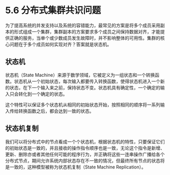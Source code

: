 # 5.6 分布式集群共识问题

为了提高系统的并发支持以及系统的容错能力，最常见的方案是将多个成员采用副本的形式组成一个集群，集群副本的方案要求多个成员之间保持数据对齐，才能提供正确的服务，当单个或少数成员发生故障时，并不影响整体的可用性。集群的核心问题在于多个成员如何实现对齐？答案就是状态机。

## 状态机

状态机（State Machine）来源于数学领域，它被定义为一组状态和一个转换函数。状态机从一个初始状态，每次输入都要传入转换函数，使得状态机进入一个新的状态，在下一个输入来之前，保持状态不变。状态机具有确定性，一个确定的输入只会转化到一个确定的状态。

这个特性可以保证多个状态机从相同的初始状态开始，按照相同的顺序将一系列输入传给转换函数之后，都会达到一致的状态。

## 状态机复制

我们可以将分布式中的节点看成一个个状态机，根据状态机的特性，只要保证它们的初始状态是一致的，并且接收的操作指令顺序也是一致，无论这个指令是新增、更新、删除亦或者其他任何可能的程序行为，并正确将这些一连串操作广播给各个分布式节点，期间允许系统内部状态存在不一致的情况，但最终所有节点的状态将是一致的，这种模型被称为状态机复制（State Machine Replication）。


